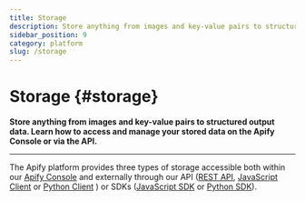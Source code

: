```yaml
---
title: Storage
description: Store anything from images and key-value pairs to structured output data. Learn how to access and manage your stored data from the Apify platform or via API.
sidebar_position: 9
category: platform
slug: /storage
---
```


# Storage {#storage}

**Store anything from images and key-value pairs to structured output data. Learn how to access and manage your stored data on the Apify Console or via the API.**

---

The Apify platform provides three types of storage accessible both within our [Apify Console](https://console.apify.com/storage) and externally through our API ([REST API](/api/v2#/), [JavaScript Client](/sdk/js) or [Python Client](/sdk/python) ) or SDKs ([JavaScript SDK](/api/client/js) or [Python SDK](/api/client/python)).

<CardGrid>
    <Card
        title="Dataset"
        desc="Dataset storage for data objects such as scraping output."
        to="/platform/storage/dataset"
    />
    <Card
        title="Key-value store"
        desc="The key-value store is simple storage for arbitrary data records such as files, images, and strings."
        to="/platform/storage/key-value-store"
    />
    <Card
        title="Request queue"
        desc="Request queue storage is a queue of URLs for your Actors to visit."
        to="/platform/storage/request-queue"
    />
</CardGrid>

